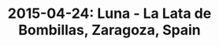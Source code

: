 ---
layout: show
title: '2015-04-24: Luna - La Lata de Bombillas, Zaragoza, Spain'
name: 2015-04-24-luna-la-lata-de-bombillas-zaragoza-spain
artist-name: 'Luna'
show-venue: 'Centro de Las Armas, Zaragoza, Spain'
show-setlist: [
  "Chinatown ",
  "Sideshow by the Seashore",
  "Anesthesia",
  "Malibu Love Nest",
  "Pup Tent",
  "Bobby Peru",
  "Tracy I Love You",
  "Bewitched",
  "Friendly Advice",
  "Tiger Lily",
  "Moon Palace",
  "Ride Into the Sun",
  "23 Minutes in Brussels ",
  "[encore]",
  "Time to Quit",
  "Indian Summer"
  ]
show-date: 2015-04-24
show-radio: 
show-lastfm: 
show-cancelled: 
performers: [
  "Dean Wareham - guitar/vocals",
  "Sean Eden - guitar",
  "Lee Wall - drums",
  "Britta Phillips - bass"
  ]
facebook-event-url: 
show-poster-url: 'http://media.fullofwishes.co.uk/02-luna/pictures/luna-tour-spain-2015.jpg'
show-ticket-url: 
show-venue-website: 
show-additional: 
---